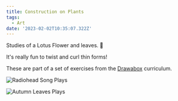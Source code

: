 ```yaml
---
title: Construction on Plants
tags:
  - Art
date: '2023-02-02T10:35:07.322Z'
---
```


Studies of a Lotus Flower and leaves. 🍃

It's really fun to twist and curl thin forms!

These are part of a set of exercises from the [Drawabox](https://drawabox.com/) curriculum.

![*Radiohead Song Plays*](https://padilla-media.s3.amazonaws.com/blog/art/IMG_2830.JPG)

![*Autumn Leaves Plays*](https://padilla-media.s3.amazonaws.com/blog/art/IMG_2832.JPG)
